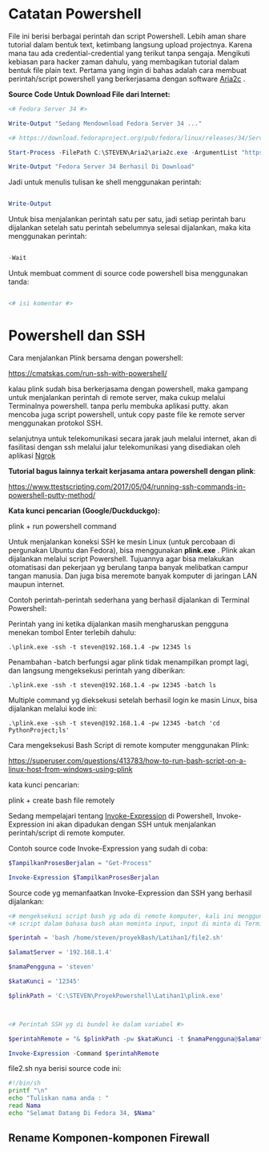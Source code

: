 # Catatan Powershell

File ini berisi berbagai perintah dan script Powershell. Lebih aman share tutorial dalam bentuk text, ketimbang langsung upload projectnya. Karena mana tau ada credential-credential yang terikut tanpa sengaja. Mengikuti kebiasan para hacker zaman dahulu, yang membagikan tutorial dalam bentuk file plain text. Pertama yang ingin di bahas adalah cara membuat perintah/script powershell yang berkerjasama dengan software [Aria2c](https://aria2.github.io/) .

**Source Code Untuk Download File dari Internet:**
```powershell
<# Fedora Server 34 #>

Write-Output "Sedang Mendownload Fedora Server 34 ..."

<# https://download.fedoraproject.org/pub/fedora/linux/releases/34/Server/x86_64/iso/Fedora-Server-dvd-x86_64-34-1.2.iso #>

Start-Process -FilePath C:\STEVEN\Aria2\aria2c.exe -ArgumentList "https://download.fedoraproject.org/pub/fedora/linux/releases/34/Server/x86_64/iso/Fedora-Server-dvd-x86_64-34-1.2.iso --max-download-limit=2000K --log=CatatDownload.txt --dir=C:\STEVEN\Torrent --summary-interval=0 --max-connection-per-server=5" -Wait

Write-Output "Fedora Server 34 Berhasil Di Download"

```
Jadi untuk menulis tulisan ke shell menggunakan perintah:

```powershell

Write-Output

```
Untuk bisa menjalankan perintah satu per satu, jadi setiap perintah baru dijalankan setelah satu perintah sebelumnya selesai dijalankan, maka kita menggunakan perintah:

```powershell

-Wait

```

Untuk membuat comment di source code powershell bisa menggunakan tanda:

```powershell

<# isi komentar #>

```

# Powershell dan SSH

Cara menjalankan Plink bersama dengan powershell:

https://cmatskas.com/run-ssh-with-powershell/

kalau plink sudah bisa berkerjasama dengan powershell, maka gampang untuk menjalankan perintah di remote server, maka cukup melalui Terminalnya powershell. tanpa perlu membuka aplikasi putty. akan mencoba juga script powershell, untuk copy paste file ke remote server menggunakan protokol SSH.

selanjutnya untuk telekomunikasi secara jarak jauh melalui internet, akan di fasilitasi dengan ssh melalui jalur telekomunikasi yang disediakan oleh aplikasi [Ngrok](https://ngrok.com/)

**Tutorial bagus lainnya terkait kerjasama antara powershell dengan plink**:

https://www.ttestscripting.com/2017/05/04/running-ssh-commands-in-powershell-putty-method/

**Kata kunci pencarian (Google/Duckduckgo):**

plink + run powershell command


Untuk menjalankan koneksi SSH ke mesin Linux (untuk percobaan di pergunakan Ubuntu dan Fedora), bisa menggunakan **plink.exe** . Plink akan dijalankan melalui script Powershell. Tujuannya agar bisa melakukan otomatisasi dan pekerjaan yg berulang tanpa banyak melibatkan campur tangan manusia. Dan juga bisa meremote banyak komputer di jaringan LAN maupun internet.

Contoh perintah-perintah sederhana yang berhasil dijalankan di Terminal Powershell:

Perintah yang ini ketika dijalankan masih mengharuskan pengguna menekan tombol Enter terlebih dahulu:

```text
.\plink.exe -ssh -t steven@192.168.1.4 -pw 12345 ls
```

Penambahan -batch berfungsi agar plink tidak menampilkan prompt lagi, dan langsung mengeksekusi perintah yang diberikan:

```text
.\plink.exe -ssh -t steven@192.168.1.4 -pw 12345 -batch ls
```

Multiple command yg dieksekusi setelah berhasil login ke masin Linux, bisa dijalankan melalui kode ini:

```text
.\plink.exe -ssh -t steven@192.168.1.4 -pw 12345 -batch 'cd PythonProject;ls'
```

Cara mengeksekusi Bash Script di remote komputer menggunakan Plink:

https://superuser.com/questions/413783/how-to-run-bash-script-on-a-linux-host-from-windows-using-plink


kata kunci pencarian:

plink + create bash file remotely


Sedang mempelajari tentang [Invoke-Expression](https://docs.microsoft.com/en-us/powershell/module/microsoft.powershell.utility/invoke-expression?view=powershell-7.1) di Powershell, Invoke-Expression ini akan dipadukan dengan SSH untuk menjalankan perintah/script di remote komputer.

Contoh source code Invoke-Expression yang sudah di coba:

```powershell
$TampilkanProsesBerjalan = "Get-Process"

Invoke-Expression $TampilkanProsesBerjalan
```


Source code yg memanfaatkan Invoke-Expression dan SSH yang berhasil dijalankan:

```powershell
<# mengeksekusi script bash yg ada di remote komputer, kali ini menggunakan bantuan Invoke-Expression #>
<# script dalam bahasa bash akan meminta input, input di minta di Terminal Windows #>

$perintah = 'bash /home/steven/proyekBash/Latihan1/file2.sh'

$alamatServer = '192.168.1.4'

$namaPengguna = 'steven'

$kataKunci = '12345'

$plinkPath = 'C:\STEVEN\ProyekPowershell\Latihan1\plink.exe'



<# Perintah SSH yg di bundel ke dalam variabel #>

$perintahRemote = "& $plinkPath -pw $kataKunci -t $namaPengguna@$alamatServer -batch $perintah"

Invoke-Expression -Command $perintahRemote
```

file2.sh nya berisi source code ini:

```bash
#!/bin/sh
printf "\n"
echo "Tuliskan nama anda : "
read Nama
echo "Selamat Datang Di Fedora 34, $Nama"
```




## Rename Komponen-komponen Firewall

